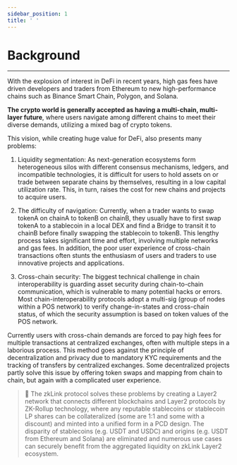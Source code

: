 ```yaml
---
sidebar_position: 1
title: ' '
---
```

# Background

---
With the explosion of interest in DeFi in recent years, high gas fees have driven developers and traders from Ethereum to new high-performance chains such as Binance Smart Chain, Polygon, and Solana.

**The crypto world is generally accepted as having a multi-chain, multi-layer future**, where users navigate among different chains to meet their diverse demands, utilizing a mixed bag of crypto tokens.

This vision, while creating huge value for DeFi, also presents many problems:

1. <span className="highlight">Liquidity segmentation</span>: As next-generation ecosystems form heterogeneous silos with different consensus mechanisms, ledgers, and incompatible technologies, it is difficult for users to hold assets on or trade between separate chains by themselves, resulting in a low capital utilization rate. This, in turn, raises the cost for new chains and projects to acquire users.

2. <span className="highlight">The difficulty of navigation</span>: Currently, when a trader wants to swap tokenA on chainA to tokenB on chainB, they usually have to first swap tokenA to a stablecoin in a local DEX and find a Bridge to transit it to chainB before finally swapping the stablecoin to tokenB. This lengthy process takes significant time and effort, involving multiple networks and gas fees. In addition, the poor user experience of cross-chain transactions often stunts the enthusiasm of users and traders to use innovative projects and applications.

3. <span className="highlight">Cross-chain security</span>: The biggest technical challenge in chain interoperability is guarding asset security during chain-to-chain communication, which is vulnerable to many potential hacks or errors. Most chain-interoperability protocols adopt a multi-sig (group of nodes within a POS network) to verify change-in-states and cross-chain status, of which the security assumption is based on token values of the POS network.

Currently users with cross-chain demands are forced to pay high fees for multiple transactions at centralized exchanges, often with multiple steps in a laborious process. This method goes against the principle of decentralization and privacy due to mandatory KYC requirements and the tracking of transfers by centralized exchanges. Some decentralized projects partly solve this issue by offering token swaps and mapping from chain to chain, but again with a complicated user experience.

> 🎁 <span className="highlight">The zkLink protocol solves these problems by creating a Layer2 network that connects different blockchains and Layer2 protocols by ZK-Rollup technology, where any reputable stablecoins or stablecoin LP shares can be collateralized (some are 1:1 and some with a discount) and minted into a unified form in a PCD design. The disparity of stablecoins (e.g. USDT and USDC) and origins (e.g. USDT from Ethereum and Solana) are eliminated and numerous use cases can securely benefit from the aggregated liquidity on zkLink Layer2 ecosystem.</span>
